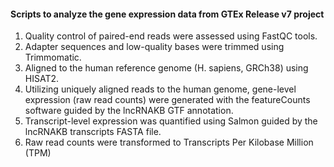 

#### Scripts to analyze the gene expression data from GTEx Release v7 project
<ol type="1">
  <li>Quality control of paired-end reads were assessed using FastQC tools.</li>
  <li>Adapter sequences and low-quality bases were trimmed using Trimmomatic.</li>
  <li>Aligned to the human reference genome (H. sapiens, GRCh38) using HISAT2.</li>
  <li>Utilizing uniquely aligned reads to the human genome, gene-level expression (raw read counts) were generated with the featureCounts software guided by the lncRNAKB GTF annotation.</li>
  <li>Transcript-level expression was quantified using Salmon guided by the lncRNAKB transcripts FASTA file.</li>
  <li>Raw read counts were transformed to Transcripts Per Kilobase Million (TPM)</li>
<ol>
